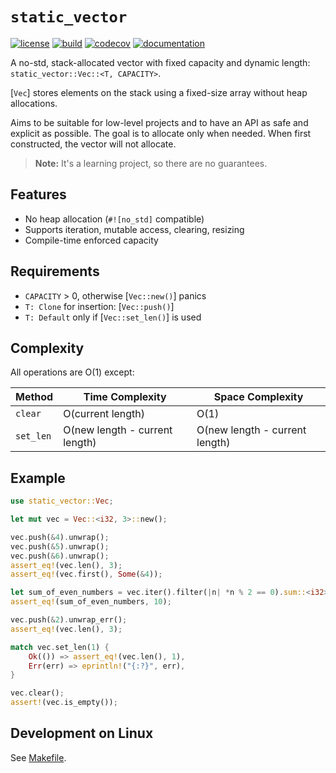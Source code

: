 # `static_vector`

[![license](https://img.shields.io/badge/License-MIT-blue.svg)](https://opensource.org/licenses/MIT)
[![build](https://github.com/andreiavrammsd/static_vector.rs/workflows/CI/badge.svg)](https://github.com/andreiavrammsd/static_vector.rs/actions/workflows/ci.yml)
[![codecov](https://codecov.io/gh/andreiavrammsd/static_vector.rs/graph/badge.svg?token=pCcpya0mZC)](https://codecov.io/gh/andreiavrammsd/static_vector.rs)
[![documentation](https://img.shields.io/badge/Documentation-static_vector-4EC820.svg)](https://andreiavrammsd.github.io/static_vector.rs/)

A no-std, stack-allocated vector with fixed capacity and dynamic length: `static_vector::Vec::<T, CAPACITY>`.

[`Vec`] stores elements on the stack using a fixed-size array without heap allocations.

Aims to be suitable for low-level projects and to have an API as safe and explicit as possible.
The goal is to allocate only when needed. When first constructed, the vector will not allocate.

> **Note:** It's a learning project, so there are no guarantees.

## Features

- No heap allocation (`#![no_std]` compatible)
- Supports iteration, mutable access, clearing, resizing
- Compile-time enforced capacity

## Requirements
- `CAPACITY` > 0, otherwise [`Vec::new()`] panics 
- `T: Clone` for insertion: [`Vec::push()`]
- `T: Default` only if [`Vec::set_len()`] is used

## Complexity

All operations are O(1) except:

| Method      | Time Complexity                  | Space Complexity                |
|-------------|----------------------------------|---------------------------------|
| `clear`     | O(current length)                | O(1)                            |
| `set_len`   | O(new length - current length)   | O(new length - current length)  |

## Example

```rust
use static_vector::Vec;

let mut vec = Vec::<i32, 3>::new();

vec.push(&4).unwrap();
vec.push(&5).unwrap();
vec.push(&6).unwrap();
assert_eq!(vec.len(), 3);
assert_eq!(vec.first(), Some(&4));

let sum_of_even_numbers = vec.iter().filter(|n| *n % 2 == 0).sum::<i32>();
assert_eq!(sum_of_even_numbers, 10);

vec.push(&2).unwrap_err();
assert_eq!(vec.len(), 3);

match vec.set_len(1) {
    Ok(()) => assert_eq!(vec.len(), 1),
    Err(err) => eprintln!("{:?}", err),
}

vec.clear();
assert!(vec.is_empty());
```

## Development on Linux

See [Makefile](https://github.com/andreiavrammsd/static_vector.rs/blob/master/Makefile).
